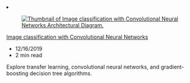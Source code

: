 <!-- This file is automatically generated by build/architectures/build_index.py. Any updates will be lost. -->

<!-- markdownlint-disable MD033 -->

<li class="grid-item item-column" data-categories="AI + Machine Learning ">
<article class="card">
    <div class="card-header has-margin-bottom-none" aria-hidden="true">
        <figure class="image diagram has-height-175 has-overflow-hidden level">
            <a href="/azure/architecture/solution-ideas/articles/image-classification-with-convolutional-neural-networks"><img src="/azure/architecture/browse/thumbs/image-classification-with-convolutional-neural-networks.png" class="diagram" alt="Thumbnail of Image classification with Convolutional Neural Networks Architectural Diagram." data-linktype="relative-path"></a>
        </figure>
    </div>
    <div class="card-content">
        <a class="card-content-title has-margin-top-none" href="/azure/architecture/solution-ideas/articles/image-classification-with-convolutional-neural-networks">
            <p>Image classification with Convolutional Neural Networks</p>
        </a>
        <ul class="card-content-metadata">
            <li>12/16/2019</li>
            <li>2 min read</li>
        </ul>
        <p class="card-content-description">Explore transfer learning, convolutional neural networks, and gradient-boosting decision tree algorithms.</p>
        <div class="bottom-to-top-fade is-hidden-mobile"></div>
    </div>
</article>
</li>
